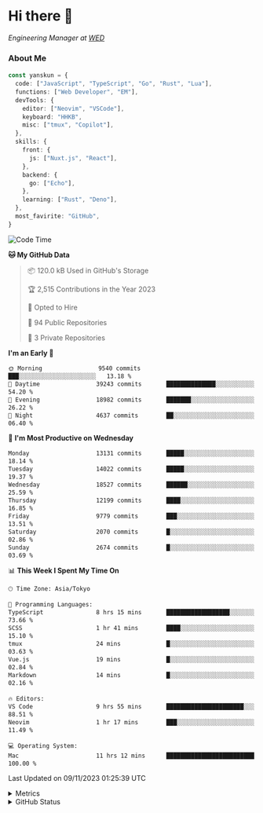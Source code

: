 # Hi there&nbsp;:wave:

<!-- ![Alt text](https://spotify-recently-played-readme.vercel.app/api?user=31kynbuubkiu3r4qh4hjuaglhfay) -->

_Engineering Manager at [WED](https://github.com/wedinc)_

### About Me

```ts
const yanskun = {
  code: ["JavaScript", "TypeScript", "Go", "Rust", "Lua"],
  functions: ["Web Developer", "EM"],
  devTools: {
    editor: ["Neovim", "VSCode"],
    keyboard: "HHKB",
    misc: ["tmux", "Copilot"],
  },
  skills: {
    front: {
      js: ["Nuxt.js", "React"],
    },
    backend: {
      go: ["Echo"],
    },
    learning: ["Rust", "Deno"],
  },
  most_favirite: "GitHub",
}
```

<!--START_SECTION:waka-->
![Code Time](http://img.shields.io/badge/Code%20Time-543%20hrs%2041%20mins-blue)

**🐱 My GitHub Data** 

> 📦 120.0 kB Used in GitHub's Storage 
 > 
> 🏆 2,515 Contributions in the Year 2023
 > 
> 💼 Opted to Hire
 > 
> 📜 94 Public Repositories 
 > 
> 🔑 3 Private Repositories 
 > 
**I'm an Early 🐤** 

```text
🌞 Morning                9540 commits        ███░░░░░░░░░░░░░░░░░░░░░░   13.18 % 
🌆 Daytime                39243 commits       ██████████████░░░░░░░░░░░   54.20 % 
🌃 Evening                18982 commits       ███████░░░░░░░░░░░░░░░░░░   26.22 % 
🌙 Night                  4637 commits        ██░░░░░░░░░░░░░░░░░░░░░░░   06.40 % 
```
📅 **I'm Most Productive on Wednesday** 

```text
Monday                   13131 commits       █████░░░░░░░░░░░░░░░░░░░░   18.14 % 
Tuesday                  14022 commits       █████░░░░░░░░░░░░░░░░░░░░   19.37 % 
Wednesday                18527 commits       ██████░░░░░░░░░░░░░░░░░░░   25.59 % 
Thursday                 12199 commits       ████░░░░░░░░░░░░░░░░░░░░░   16.85 % 
Friday                   9779 commits        ███░░░░░░░░░░░░░░░░░░░░░░   13.51 % 
Saturday                 2070 commits        █░░░░░░░░░░░░░░░░░░░░░░░░   02.86 % 
Sunday                   2674 commits        █░░░░░░░░░░░░░░░░░░░░░░░░   03.69 % 
```


📊 **This Week I Spent My Time On** 

```text
🕑︎ Time Zone: Asia/Tokyo

💬 Programming Languages: 
TypeScript               8 hrs 15 mins       ██████████████████░░░░░░░   73.66 % 
SCSS                     1 hr 41 mins        ████░░░░░░░░░░░░░░░░░░░░░   15.10 % 
tmux                     24 mins             █░░░░░░░░░░░░░░░░░░░░░░░░   03.63 % 
Vue.js                   19 mins             █░░░░░░░░░░░░░░░░░░░░░░░░   02.84 % 
Markdown                 14 mins             █░░░░░░░░░░░░░░░░░░░░░░░░   02.16 % 

🔥 Editors: 
VS Code                  9 hrs 55 mins       ██████████████████████░░░   88.51 % 
Neovim                   1 hr 17 mins        ███░░░░░░░░░░░░░░░░░░░░░░   11.49 % 

💻 Operating System: 
Mac                      11 hrs 12 mins      █████████████████████████   100.00 % 
```


 Last Updated on 09/11/2023 01:25:39 UTC
<!--END_SECTION:waka-->

<details>
  <summary>Metrics</summary>
  <img src="https://github.com/yanskun/yanskun/blob/main/github-metrics.svg" alt="Metrics">
</details>

<details>
  <summary>GitHub Status</summary>
  <picture>
    <source media="(prefers-color-scheme: dark)" srcset="https://raw.githubusercontent.com/yanskun/yanskun/master/profile-summary-card-output/nord_dark/0-profile-details.svg">
   <img src="https://raw.githubusercontent.com/yanskun/yanskun/master/profile-summary-card-output/default/0-profile-details.svg">
  </picture>
  <br>
  <picture>
    <source media="(prefers-color-scheme: dark)" srcset="https://raw.githubusercontent.com/yanskun/yanskun/master/profile-summary-card-output/nord_dark/1-repos-per-language.svg">
   <img src="https://raw.githubusercontent.com/yanskun/yanskun/master/profile-summary-card-output/default/1-repos-per-language.svg">
  </picture>
  <picture>
    <source media="(prefers-color-scheme: dark)" srcset="https://raw.githubusercontent.com/yanskun/yanskun/master/profile-summary-card-output/nord_dark/2-most-commit-language.svg">
   <img src="https://raw.githubusercontent.com/yanskun/yanskun/master/profile-summary-card-output/default/2-most-commit-language.svg">
  </picture>
  <br>
  <picture>
    <source media="(prefers-color-scheme: dark)" srcset="https://raw.githubusercontent.com/yanskun/yanskun/master/profile-summary-card-output/nord_dark/3-stats.svg">
   <img src="https://raw.githubusercontent.com/yanskun/yanskun/master/profile-summary-card-output/default/3-stats.svg">
  </picture>
  <picture>
    <source media="(prefers-color-scheme: dark)" srcset="https://raw.githubusercontent.com/yanskun/yanskun/master/profile-summary-card-output/nord_dark/4-productive-time.svg">
   <img src="https://raw.githubusercontent.com/yanskun/yanskun/master/profile-summary-card-output/default/4-productive-time.svg">
  </picture>
</details>

